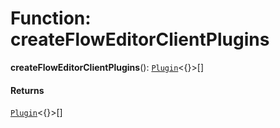 # Function: createFlowEditorClientPlugins

**createFlowEditorClientPlugins**(): [`Plugin`](/auto-docs/editor/variables/Plugin-1.md)<{}>\[]

#### Returns

[`Plugin`](/auto-docs/editor/variables/Plugin-1.md)<{}>\[]
